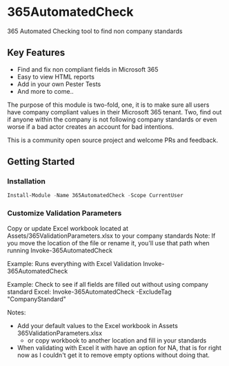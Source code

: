 # 365AutomatedCheck

365 Automated Checking tool to find non company standards

## Key Features

- Find and fix non compliant fields in Microsoft 365
- Easy to view HTML reports
- Add in your own Pester Tests
- And more to come..

The purpose of this module is two-fold, one, it is to make sure all users have company compliant values in their Microsoft 365 tenant. Two, find out if anyone within the company is not following company standards or even worse if a bad actor creates an account for bad intentions.

This is a community open source project and welcome PRs and feedback.

## Getting Started

### Installation

```powershell
Install-Module -Name 365AutomatedCheck -Scope CurrentUser
```
### Customize Validation Parameters

Copy or update Excel workbook located at Assets/365ValidationParameters.xlsx to your company standards
Note: If you move the location of the file or rename it, you'll use that path when running Invoke-365AutomatedCheck

Example: Runs everything with Excel Validation
Invoke-365AutomatedCheck

Example: Check to see if all fields are filled out without using company standard Excel:
Invoke-365AutomatedCheck -ExcludeTag "CompanyStandard"

Notes:

- Add your default values to the Excel workbook in Assets 365ValidationParameters.xlsx
  - or copy workbook to another location and fill in your standards
- When validating with Excel it with have an option for NA, that is for right now as I couldn't get it to remove empty options without doing that.
